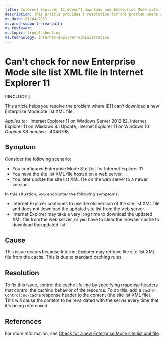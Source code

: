 ```yaml
---
title: Internet Explorer 11 doesn't download new Enterprise Mode site list XML file
description: This article provides a resolution for the problem where IE11 can't download a new Enterprise Mode site list XML file.
ms.date: 01/04/2021
ms.prod-support-area-path: 
ms.reviewer: 
ms.topic: troubleshooting
ms.technology: internet-explorer-administration
---
```

# Can't check for new Enterprise Mode site list XML file in Internet Explorer 11

[!INCLUDE [](../includes/browsers-important.md)]

This article helps you resolve the problem where IE11 can't download a new Enterprise Mode site list XML file.

_Applies to:_ &nbsp; Internet Explorer 11 on Windows Server 2012 R2, Internet Explorer 11 on Windows 8.1 Update, Internet Explorer 11 on Windows 10  
_Original KB number:_ &nbsp; 4046798

## Symptom

Consider the following scenario:

- You configured Enterprise Mode Site List for Internet Explorer 11.
- You have the site list XML file hosted on a web server.
- You later update the site list XML file on the web server to a newer version.

In this situation, you encounter the following symptoms:

- Internet Explorer continues to use the old version of the site list XML file and does not download the updated site list from the web server.
- Internet Explorer may take a very long time to download the updated XML file from the web server, or you have to clear the browser cache to download the updated list.  

## Cause

This issue occurs because Internet Explorer may retrieve the site list XML file from the cache. This is due to standard caching rules.  

## Resolution

To fix this issue, control the cache lifetime by specifying response headers that control the caching behavior of the resource. To do this, add a `Cache-Control:no-cache` response header to the content (the site list XML file). This will cause the content to be revalidated with the server every time that it's being referenced.  

## References  

For more information, see [Check for a new Enterprise Mode site list xml file](/internet-explorer/ie11-deploy-guide/check-for-new-enterprise-mode-site-list-xml-file).
